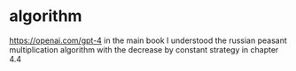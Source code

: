 # algorithm
https://openai.com/gpt-4
in the main book I understood the russian peasant multiplication algorithm with the decrease by constant strategy in chapter 4.4 
